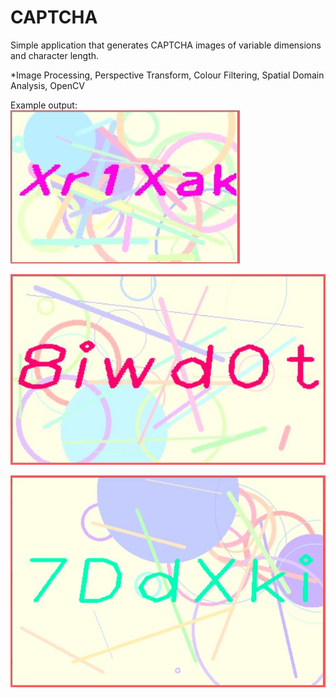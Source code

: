 # CAPTCHA

Simple application that generates CAPTCHA images of variable dimensions and character length.

*Image Processing, Perspective Transform, Colour Filtering, Spatial Domain Analysis, OpenCV

Example output:   
![alt text](https://raw.githubusercontent.com/sazr/CAPTCHA-Generator/master/output_1.jpg "Eg 1")   


![alt text](https://raw.githubusercontent.com/sazr/CAPTCHA-Generator/master/output_2.jpg "Eg 2")   


![alt text](https://raw.githubusercontent.com/sazr/CAPTCHA-Generator/master/output_3.jpg "Eg 3")   

